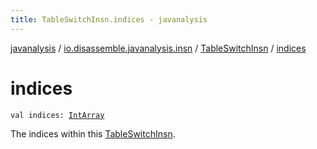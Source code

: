 ```yaml
---
title: TableSwitchInsn.indices - javanalysis
---
```


[javanalysis](../../index.html) / [io.disassemble.javanalysis.insn](../index.html) / [TableSwitchInsn](index.html) / [indices](./indices.html)

# indices

`val indices: `[`IntArray`](https://kotlinlang.org/api/latest/jvm/stdlib/kotlin/-int-array/index.html)

The indices within this [TableSwitchInsn](index.html).

